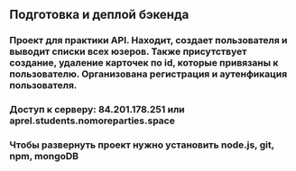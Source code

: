 ## Подготовка и деплой бэкенда
### Проект для практики API. Находит, создает пользователя и выводит списки всех юзеров. Также присутствует создание, удаление карточек по id, которые привязаны к пользователю. Организована регистрация и аутенфикация пользователя.
### Доступ к серверу: 84.201.178.251 или aprel.students.nomoreparties.space
### Чтобы развернуть проект нужно установить node.js, git, npm, mongoDB
